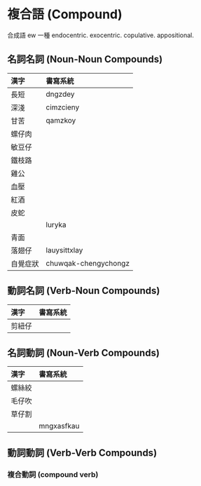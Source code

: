 # 複合語 (Compound)

合成語 ew 一種
endocentric. exocentric. copulative. appositional.

## 名詞名詞 (Noun-Noun Compounds)

| 漢字 | 書寫系統 |
| :--- | :--- |
| 長短 | dngzdey |
| 深淺 | cimzcieny |
| 甘苦 | qamzkoy |
| 螺仔肉 ||
| 敏豆仔 ||
| 鐵枝路 ||
| 雞公 ||
| 血壓||
| 紅酒 ||
| 皮蛇 ||
|| luryka |
| 青面 ||
| 落翅仔 | lauysittxlay |
| 自覺症狀 | chuwqak-chengychongz |

## 動詞名詞 (Verb-Noun Compounds)

| 漢字 | 書寫系統 |
| :--- | :--- |
| 剪紐仔 ||

## 名詞動詞 (Noun-Verb Compounds)

| 漢字 | 書寫系統 |
| :--- | :--- |
| 螺絲絞 ||
| 毛仔吹 ||
| 草仔割 ||
|| mngxasfkau |

## 動詞動詞 (Verb-Verb Compounds)

### 複合動詞 (compound verb)
